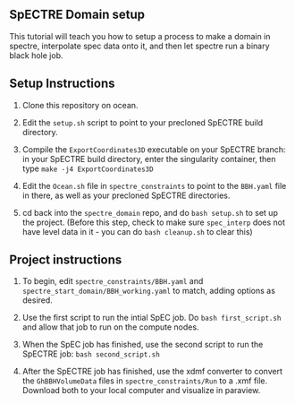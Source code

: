 ## SpECTRE Domain setup

This tutorial will teach you how to setup a process to make a domain 
in spectre, interpolate spec data onto it, and then let spectre run a binary 
black hole job. 


## Setup Instructions

1) Clone this repository on ocean. 

2) Edit the `setup.sh` script to point to your precloned SpECTRE build directory.

3) Compile the `ExportCoordinates3D` executable on your SpECTRE branch: in your SpECTRE build directory, enter the singularity container, then type `make -j4 ExportCoordinates3D`

4) Edit the `Ocean.sh` file in `spectre_constraints` to point to the `BBH.yaml` file in there, as well as your precloned SpECTRE directories. 

5) cd back into the `spectre_domain` repo, and do `bash setup.sh` to set up the project. (Before this step, check to make sure `spec_interp` does not have level data in it - you can do `bash cleanup.sh` to clear this)

## Project instructions

1) To begin, edit `spectre_constraints/BBH.yaml` and `spectre_start_domain/BBH_working.yaml` to match, adding options as desired.

2) Use the first script to run the intial SpEC job. Do `bash first_script.sh` and allow that job to run on the compute nodes.

3) When the SpEC job has finished, use the second script to run the SpECTRE job: `bash second_script.sh` 

4) After the SpECTRE job has finished, use the xdmf converter to convert the `GhBBHVolumeData` files in `spectre_constraints/Run` to a .xmf file. Download both to your local computer and visualize in paraview. 